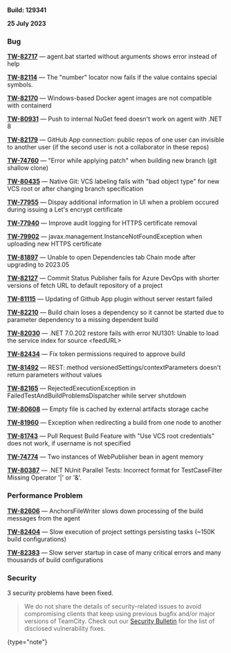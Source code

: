 [//]: # (title: TeamCity 2023.05.2 Release Notes)
[//]: # (auxiliary-id: TeamCity 2023.05.2 Release Notes)

__Build: 129341__

__25 July 2023__


<!--project: TeamCity Fix versions: {2023.05.2 (129341)} #Fixed visible to: {All Users} -{Trunk issue}-->


### Bug

**[TW-82717](https://youtrack.jetbrains.com/issue/TW-82717/agent.bat-started-without-arguments-shows-error-instead-of-help)** — agent.bat started without arguments shows error instead of help

**[TW-82114](https://youtrack.jetbrains.com/issue/TW-82114/The-number-locator-now-fails-if-the-value-contains-special-symbols.)** — The "number" locator now fails if the value contains special symbols.

**[TW-82170](https://youtrack.jetbrains.com/issue/TW-82170/Windows-based-Docker-agent-images-are-not-compatible-with-containerd)** — Windows-based Docker agent images are not compatible with containerd

**[TW-80931](https://youtrack.jetbrains.com/issue/TW-80931/Push-to-internal-NuGet-feed-doesnt-work-on-agent-with-.NET-8)** — Push to internal NuGet feed doesn't work on agent with .NET 8

**[TW-82179](https://youtrack.jetbrains.com/issue/TW-82179/GitHub-App-connection-public-repos-of-one-user-can-invisible-to-another-user-if-the-second-user-is-not-a-collaborator-in-these)** — GitHub App connection: public repos of one user can invisible to another user (if the second user is not a collaborator in these repos)

**[TW-74760](https://youtrack.jetbrains.com/issue/TW-74760/Error-while-applying-patch-when-building-new-branch-git-shallow-clone)** — "Error while applying patch" when building new branch (git shallow clone)

**[TW-80435](https://youtrack.jetbrains.com/issue/TW-80435/Native-Git-VCS-labeling-fails-with-bad-object-type-for-new-VCS-root-or-after-changing-branch-specification)** — Native Git: VCS labeling fails with "bad object type" for new VCS root or after changing branch specification

**[TW-77955](https://youtrack.jetbrains.com/issue/TW-77955/Dispay-additional-information-in-UI-when-a-problem-occured-during-issuing-a-Lets-encrypt-certificate)** — Dispay additional information in UI when a problem occured during issuing a Let's encrypt certificate

**[TW-77940](https://youtrack.jetbrains.com/issue/TW-77940/Improve-audit-logging-for-HTTPS-certificate-removal)** — Improve audit logging for HTTPS certificate removal

**[TW-79902](https://youtrack.jetbrains.com/issue/TW-79902/javax.management.InstanceNotFoundException-when-uploading-new-HTTPS-certificate)** — javax.management.InstanceNotFoundException when uploading new HTTPS certificate

**[TW-81897](https://youtrack.jetbrains.com/issue/TW-81897/Unable-to-open-Dependencies-tab-Chain-mode-after-upgrading-to-2023.05)** — Unable to open Dependencies tab Chain mode after upgrading to 2023.05

**[TW-82127](https://youtrack.jetbrains.com/issue/TW-82127/Commit-Status-Publisher-fails-for-Azure-DevOps-with-shorter-versions-of-fetch-URL-to-default-repository-of-a-project)** — Commit Status Publisher fails for Azure DevOps with shorter versions of fetch URL to default repository of a project

**[TW-81115](https://youtrack.jetbrains.com/issue/TW-81115/Updating-of-Github-App-plugin-without-server-restart-failed)** — Updating of Github App plugin without server restart failed

**[TW-82210](https://youtrack.jetbrains.com/issue/TW-82210/Build-chain-loses-a-dependency-so-it-cannot-be-started-due-to-parameter-dependency-to-a-missing-dependent-build)** — Build chain loses a dependency so it cannot be started due to parameter dependency to a missing dependent build

**[TW-82030](https://youtrack.jetbrains.com/issue/TW-82030/.NET-7.0.202-restore-fails-with-error-NU1301-Unable-to-load-the-service-index-for-source-feedURL)** — .NET 7.0.202 restore fails with error NU1301: Unable to load the service index for source &lt;feedURL>

**[TW-82434](https://youtrack.jetbrains.com/issue/TW-82434/Fix-token-permissions-required-to-approve-build)** — Fix token permissions required to approve build

**[TW-81492](https://youtrack.jetbrains.com/issue/TW-81492/REST-method-versionedSettings-contextParameters-doesnt-return-parameters-without-values)** — REST: method versionedSettings/contextParameters doesn't return parameters without values

**[TW-82165](https://youtrack.jetbrains.com/issue/TW-82165/RejectedExecutionException-in-FailedTestAndBuildProblemsDispatcher-while-server-shutdown)** — RejectedExecutionException in FailedTestAndBuildProblemsDispatcher while server shutdown

**[TW-80608](https://youtrack.jetbrains.com/issue/TW-80608/Empty-file-is-cached-by-external-artifacts-storage-cache)** — Empty file is cached by external artifacts storage cache

**[TW-81960](https://youtrack.jetbrains.com/issue/TW-81960/Exception-when-redirecting-a-build-from-one-node-to-another)** — Exception when redirecting a build from one node to another

**[TW-81743](https://youtrack.jetbrains.com/issue/TW-81743/Pull-Request-Build-Feature-with-Use-VCS-root-credentials-does-not-work-if-username-is-not-specified)** — Pull Request Build Feature with "Use VCS root credentials" does not work, if username is not specified

**[TW-74774](https://youtrack.jetbrains.com/issue/TW-74774/Two-instances-of-WebPublisher-bean-in-agent-memory)** — Two instances of WebPublisher bean in agent memory

**[TW-80387](https://youtrack.jetbrains.com/issue/TW-80387/.NET-NUnit-Parallel-Tests-Incorrect-format-for-TestCaseFilter-Missing-Operator-or-.)** — .NET NUnit Parallel Tests: Incorrect format for TestCaseFilter Missing Operator '|' or '&'.


### Performance Problem

**[TW-82606](https://youtrack.jetbrains.com/issue/TW-82606/AnchorsFileWriter-slows-down-processing-of-the-build-messages-from-the-agent)** — AnchorsFileWriter slows down processing of the build messages from the agent

**[TW-82404](https://youtrack.jetbrains.com/issue/TW-82404/Slow-execution-of-project-settings-persisting-tasks-150K-build-configurations)** — Slow execution of project settings persisting tasks (~150K build configurations)

**[TW-82383](https://youtrack.jetbrains.com/issue/TW-82383/Slow-server-startup-in-case-of-many-critical-errors-and-many-thousands-of-build-configurations)** — Slow server startup in case of many critical errors and many thousands of build configurations


<!--project: TeamCity Fix versions: {2023.05.2 (129341)} #Fixed #{Security Problem}  -{Trunk issue}-->

### Security

3 security problems have been fixed.

> We do not share the details of security-related issues to avoid compromising clients that keep using previous bugfix and/or major versions of TeamCity. Check out our [Security Bulletin](https://blog.jetbrains.com/blog/tag/security-bulletin/) for the list of disclosed vulnerability fixes.
>
{type="note"}

